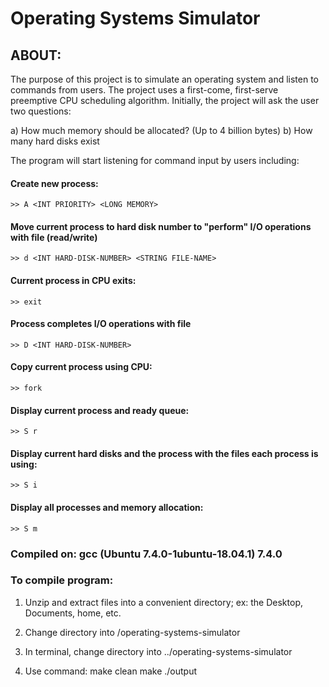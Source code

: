 # Operating Systems Simulator


## ABOUT:
The purpose of this project is to simulate an operating system and listen to commands from users. The project uses a first-come, first-serve preemptive CPU scheduling algorithm. Initially, the project will ask the user two questions:

a) How much memory should be allocated? (Up to 4 billion bytes)
b) How many hard disks exist

The program will start listening for command input by users including:

#### Create new process: 
```
>> A <INT PRIORITY> <LONG MEMORY>
```

#### Move current process to hard disk number to "perform" I/O operations with file (read/write)
```
>> d <INT HARD-DISK-NUMBER> <STRING FILE-NAME>
```

#### Current process in CPU exits: 
```
>> exit
```

#### Process completes I/O operations with file
```
>> D <INT HARD-DISK-NUMBER>
```

#### Copy current process using CPU: 
```
>> fork
```

#### Display current process and ready queue: 
```
>> S r 
```

#### Display current hard disks and the process with the files each process is using: 
```
>> S i
```

#### Display all processes and memory allocation:

```
>> S m
```


### Compiled on: gcc (Ubuntu 7.4.0-1ubuntu-18.04.1) 7.4.0

### To compile program:

1) Unzip and extract files into a convenient directory; ex: the Desktop, Documents, home, etc.

2) Change directory into /operating-systems-simulator

3) In terminal, change directory into ../operating-systems-simulator

4) Use command:
	make clean
	make
	./output
